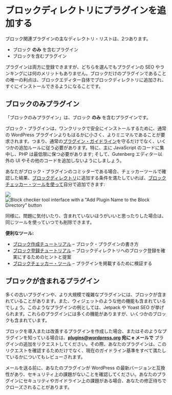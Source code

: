 <!-- 
# Add Your Plugin to the Block Directory
 -->
# ブロックディレクトリにプラグインを追加する

<!-- 
There are two main directory listings of block related plugins.
 -->
ブロック関連プラグインの主なディレクトリ・リストは、2つあります。

<!-- 
- Plugins that are **only** blocks
- Plugins that contain blocks
 -->
- ブロック **のみ** を含むプラグイン
- ブロックを含むプラグイン

<!-- 
A plugin can be listed in both, however there will be no benefit to your plugin SEO or ranking due to either. The only benefit to being a plugin that is only a block is that you gain the ability to be added to the Block Directory in the Block Editor itself, for immediate installation.
 -->
プラグインは両方に登録できますが、どちらを選んでもプラグインの SEO やランキングには何のメリットもありません。ブロックだけのプラグインであることの唯一の利点は、ブロックエディター自体でブロックディレクトリに追加され、すぐにインストールできるようになることです。

<!-- 
## Block Only Plugins
 -->
## ブロックのみプラグイン

<!-- 
Block Only plugins are plugins that **only** contain blocks.
 -->
「ブロックのみプラグイン」は、ブロック **のみ** を含むプラグインです。

<!-- 
Block Plugins are required to be much smaller and more minimalist than a regular WordPress plugin in order to be safely installed with a single click. That means as well as keeping to the regular [plugin guidelines](https://developer.wordpress.org/plugins/wordpress-org/detailed-plugin-guidelines/) you’ll also need to follow some additional rules. In particular, you should stick to mostly JavaScript code and keep PHP to the bare minimum; and not add any UI or other code outside of the Gutenberg editor.
 -->
ブロック・プラグインは、ワンクリックで安全にインストールするために、通常の WordPress プラグインよりもはるかに小さく、よりミニマルであることが要求されます。つまり、通常の[プラグイン・ガイドライン](https://developer.wordpress.org/plugins/wordpress-org/detailed-plugin-guidelines/)を守るだけでなく、いくつかの追加ルールに従う必要があります。特に、主に JavaScript のコードに集中し、PHP は最低限に保つ必要があります; そして、Gutenberg エディター以外の UI やその他のコードを追加しないようにしましょう。

<!-- 
If you’re a committer of a block plugin that does meet the criteria for adding it to the [Block Directory](https://wordpress.org/plugins/browse/block/) as confirmed by the Checker tool, you can then add it yourself [using the Block Checker tool](https://wordpress.org/plugins/developers/block-plugin-validator/):
 -->
あなたがブロック・プラグインのコミッターである場合、チェッカーツールで確認した結果、[ブロックディレクトリ](https://ja.wordpress.org/plugins/browse/block/)に追加する条件を満たしていれば、[ブロックチェッカー・ツールを使って](https://ja.wordpress.org/plugins/developers/block-plugin-validator/)自分で追加できます:

![](https://i0.wp.com/developer.wordpress.org/files/2020/08/Screen-Shot-2020-07-10-at-1.29.25-pm.png?resize=1024%2C308&ssl=1)
![Block checker tool interface with a "Add Plugin Name to the Block Directory" button](https://i0.wp.com/developer.wordpress.org/files/2020/08/Screen-Shot-2020-07-10-at-1.29.25-pm.png?resize=1024%2C308&ssl=1)

<!-- 
Likewise you can remove it at any time using that same tool if you notice problems or would prefer it wasn’t included.
 -->
同様に、問題に気付いたり、含まれていないほうがいいと思ったりした場合は、同じツールを使っていつでも削除できます。

<!-- 
**Helpful tools:**
 -->
**便利なツール:**

<!-- 
- [Block Creation tutorial](https://github.com/WordPress/gutenberg/pull/22831/files?short_path=c4d2c28#diff-c4d2c286eac33acdc7571032a984e0ca) – how to write a block plugin
- [Block Submission tutorial](https://github.com/WordPress/gutenberg/pull/23545/files?short_path=555f1c3#diff-555f1c31856d86ed5ff0d492b5a127c1) – tips and suggestions for ensuring your block is ready for the Block Directory
- [Block Checker tool](https://make.wordpress.org/plugins/2020/07/11/you-can-now-add-your-own-plugins-to-the-block-directory/) – validate plugin for inclusion
 -->
- [ブロック作成チュートリアル](https://github.com/WordPress/gutenberg/pull/22831/files?short_path=c4d2c28#diff-c4d2c286eac33acdc7571032a984e0ca) – ブロック・プラグインの書き方
- [ブロック登録チュートリアル](https://github.com/WordPress/gutenberg/pull/23545/files?short_path=555f1c3#diff-555f1c31856d86ed5ff0d492b5a127c1) – ブロックディレクトリへのブロック登録を確実にするためのヒントと提案
- [ブロックチェッカー・ツール](https://make.wordpress.org/plugins/2020/07/11/you-can-now-add-your-own-plugins-to-the-block-directory/) – プラグインを掲載するために検証する

<!-- 
## Plugins Containing Blocks
 -->
## ブロックが含まれるプラグイン

<!-- 
Many older plugins, as well as larger and more complex plugins, may contain blocks. They also will contain other features, like widgets. An example of this sort of plugin would be Jetpack or Yoast SEO. While they have a large number of features, they also contain some blocks.
 -->
多くの古いプラグインや、より大規模で複雑なプラグインには、ブロックが含まれていることがあります。また、ウィジェットのような他の機能も含まれているでしょう。このようなプラグインの例としては、Jetpack や Yoast SEO が挙げられます。これらのプラグインには多くの機能がありますが、いくつかのブロックも含まれています。

<!-- 
If you’ve written a plugin that introduces or improves blocks, or know of a plugin that does, **email us at [plugins@wordpress.org](mailto:plugins@wordpress.org)** and request your plugin be added. At that time, your plugin will be reviewed to confirm this request, but also to ensure you meet all current guideline standards.
 -->
ブロックを導入または改善するプラグインを作成した場合、またはそのようなプラグインを知っている場合は、**[plugins@wordpress.org](mailto:plugins@wordpress.org) 宛に e メールで** プラグインの追加をリクエストしてください。その際、あなたのプラグインは、このリクエストを確認するためだけでなく、現在のガイドライン基準をすべて満たしているかについてもレビューされます。

<!-- 
Before you email, please make certain your plugin is compatible with the latest version of WordPress and that it is free from all security issues. If there are security or guideline issues in your plugin, it may be closed pending your corrections.
 -->
メールを送る前に、あなたのプラグインが WordPress の最新バージョンと互換性があり、セキュリティ上の課題がないことを確認してください。あなたのプラグインにセキュリティやガイドライン上の課題がある場合、あなたの修正待ちでクローズされることがあります。
